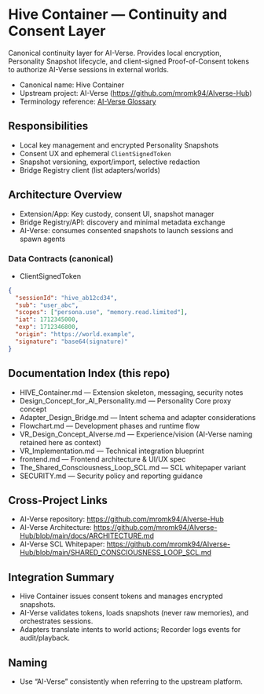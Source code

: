 # Hive Container — Continuity and Consent Layer

Canonical continuity layer for AI-Verse. Provides local encryption, Personality Snapshot lifecycle, and client-signed Proof-of-Consent tokens to authorize AI-Verse sessions in external worlds.

- Canonical name: Hive Container
- Upstream project: AI-Verse (https://github.com/mromk94/AIverse-Hub)
- Terminology reference: [AI-Verse Glossary](https://github.com/mromk94/AIverse-Hub/blob/main/docs/GLOSSARY.md)

## Responsibilities
- Local key management and encrypted Personality Snapshots
- Consent UX and ephemeral `ClientSignedToken`
- Snapshot versioning, export/import, selective redaction
- Bridge Registry client (list adapters/worlds)

## Architecture Overview
- Extension/App: Key custody, consent UI, snapshot manager
- Bridge Registry/API: discovery and minimal metadata exchange
- AI-Verse: consumes consented snapshots to launch sessions and spawn agents

### Data Contracts (canonical)
- ClientSignedToken
```json
{
  "sessionId": "hive_ab12cd34",
  "sub": "user_abc",
  "scopes": ["persona.use", "memory.read.limited"],
  "iat": 1712345000,
  "exp": 1712346800,
  "origin": "https://world.example",
  "signature": "base64(signature)"
}
```

## Documentation Index (this repo)
- HIVE_Container.md — Extension skeleton, messaging, security notes
- Design_Concept_for_AI_Personality.md — Personality Core proxy concept
- Adapter_Design_Bridge.md — Intent schema and adapter considerations
- Flowchart.md — Development phases and runtime flow
- VR_Design_Concept_AIverse.md — Experience/vision (AI-Verse naming retained here as context)
- VR_Implementation.md — Technical integration blueprint
- frontend.md — Frontend architecture & UI/UX spec
- The_Shared_Consciousness_Loop_SCL.md — SCL whitepaper variant
- SECURITY.md — Security policy and reporting guidance

## Cross-Project Links
- AI-Verse repository: https://github.com/mromk94/AIverse-Hub
- AI-Verse Architecture: https://github.com/mromk94/AIverse-Hub/blob/main/docs/ARCHITECTURE.md
- AI-Verse SCL Whitepaper: https://github.com/mromk94/AIverse-Hub/blob/main/SHARED_CONSCIOUSNESS_LOOP_SCL.md

## Integration Summary
- Hive Container issues consent tokens and manages encrypted snapshots.
- AI-Verse validates tokens, loads snapshots (never raw memories), and orchestrates sessions.
- Adapters translate intents to world actions; Recorder logs events for audit/playback.

## Naming
- Use “AI-Verse” consistently when referring to the upstream platform.
